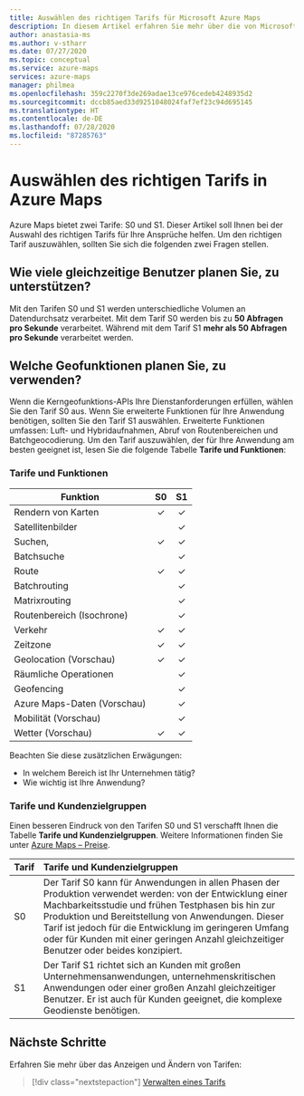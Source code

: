 ```yaml
---
title: Auswählen des richtigen Tarifs für Microsoft Azure Maps
description: In diesem Artikel erfahren Sie mehr über die von Microsoft Azure Maps angebotenen Tarife.
author: anastasia-ms
ms.author: v-stharr
ms.date: 07/27/2020
ms.topic: conceptual
ms.service: azure-maps
services: azure-maps
manager: philmea
ms.openlocfilehash: 359c2270f3de269adae13ce976cedeb4248935d2
ms.sourcegitcommit: dccb85aed33d9251048024faf7ef23c94d695145
ms.translationtype: HT
ms.contentlocale: de-DE
ms.lasthandoff: 07/28/2020
ms.locfileid: "87285763"
---
```

# <a name="choose-the-right-pricing-tier-in-azure-maps"></a>Auswählen des richtigen Tarifs in Azure Maps

Azure Maps bietet zwei Tarife: S0 und S1. Dieser Artikel soll Ihnen bei der Auswahl des richtigen Tarifs für Ihre Ansprüche helfen. Um den richtigen Tarif auszuwählen, sollten Sie sich die folgenden zwei Fragen stellen.

## <a name="how-many-concurrent-users-do-i-plan-to-support"></a>Wie viele gleichzeitige Benutzer planen Sie, zu unterstützen?

Mit den Tarifen S0 und S1 werden unterschiedliche Volumen an Datendurchsatz verarbeitet. Mit dem Tarif S0 werden bis zu **50 Abfragen pro Sekunde** verarbeitet. Während mit dem Tarif S1 **mehr als 50 Abfragen pro Sekunde** verarbeitet werden.

## <a name="what-geospatial-capabilities-do-i-plan-to-use"></a>Welche Geofunktionen planen Sie, zu verwenden?

Wenn die Kerngeofunktions-APIs Ihre Dienstanforderungen erfüllen, wählen Sie den Tarif S0 aus. Wenn Sie erweiterte Funktionen für Ihre Anwendung benötigen, sollten Sie den Tarif S1 auswählen. Erweiterte Funktionen umfassen: Luft- und Hybridaufnahmen, Abruf von Routenbereichen und Batchgeocodierung. Um den Tarif auszuwählen, der für Ihre Anwendung am besten geeignet ist, lesen Sie die folgende Tabelle **Tarife und Funktionen**:

### <a name="pricing-tier-capabilities"></a>Tarife und Funktionen

| Funktion                              |        S0           |  S1      |
|-----------------------------------------|:-------------------:|:--------:|
| Rendern von Karten                              | ✓                   | ✓       |
| Satellitenbilder                       |                     | ✓        |
| Suchen,                                  | ✓                    | ✓        |
| Batchsuche                            |                     | ✓        |
| Route                                   | ✓                    |✓        |
| Batchrouting                            |                    | ✓        |
| Matrixrouting                          |                     | ✓        |
| Routenbereich (Isochrone)                |                     | ✓        |
| Verkehr                                |✓                    |✓        |
| Zeitzone                               |✓                    |✓        |
| Geolocation (Vorschau)                    |✓                   |✓        |
| Räumliche Operationen                        |                    |✓        |
| Geofencing                                |                    |✓        |
| Azure Maps-Daten (Vorschau)                |                     | ✓        |
| Mobilität (Vorschau)                       |                     | ✓        |
| Wetter (Vorschau)                        |✓                    |✓        |

Beachten Sie diese zusätzlichen Erwägungen:

* In welchem Bereich ist Ihr Unternehmen tätig?
* Wie wichtig ist Ihre Anwendung?

### <a name="pricing-tier-targeted-customers"></a>Tarife und Kundenzielgruppen

Einen besseren Eindruck von den Tarifen S0 und S1 verschafft Ihnen die Tabelle **Tarife und Kundenzielgruppen**. Weitere Informationen finden Sie unter [Azure Maps – Preise](https://azure.microsoft.com/pricing/details/azure-maps/). 

| Tarif  |     Tarife und Kundenzielgruppen                                                                |
|-----------------|:-----------------------------------------------------------------------------------------|
| S0            |    Der Tarif S0 kann für Anwendungen in allen Phasen der Produktion verwendet werden: von der Entwicklung einer Machbarkeitsstudie und frühen Testphasen bis hin zur Produktion und Bereitstellung von Anwendungen. Dieser Tarif ist jedoch für die Entwicklung im geringeren Umfang oder für Kunden mit einer geringen Anzahl gleichzeitiger Benutzer oder beides konzipiert. 
| S1            |    Der Tarif S1 richtet sich an Kunden mit großen Unternehmensanwendungen, unternehmenskritischen Anwendungen oder einer großen Anzahl gleichzeitiger Benutzer. Er ist auch für Kunden geeignet, die komplexe Geodienste benötigen.

## <a name="next-steps"></a>Nächste Schritte

Erfahren Sie mehr über das Anzeigen und Ändern von Tarifen:

> [!div class="nextstepaction"]
> [Verwalten eines Tarifs](how-to-manage-pricing-tier.md)
